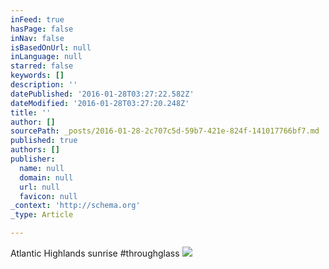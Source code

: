 ```yaml
---
inFeed: true
hasPage: false
inNav: false
isBasedOnUrl: null
inLanguage: null
starred: false
keywords: []
description: ''
datePublished: '2016-01-28T03:27:22.582Z'
dateModified: '2016-01-28T03:27:20.248Z'
title: ''
author: []
sourcePath: _posts/2016-01-28-2c707c5d-59b7-421e-824f-141017766bf7.md
published: true
authors: []
publisher:
  name: null
  domain: null
  url: null
  favicon: null
_context: 'http://schema.org'
_type: Article

---
```

Atlantic Highlands sunrise \#throughglass
![](https://the-grid-user-content.s3-us-west-2.amazonaws.com/76663158-4d30-431f-a051-3c5fe3b4965b.jpg)